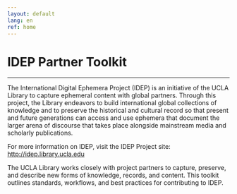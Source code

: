 ```yaml
---
layout: default
lang: en
ref: home
---
```


# IDEP Partner Toolkit

---

The International Digital Ephemera Project (IDEP) is an initiative of the UCLA Library to capture 
ephemeral content with global partners. Through this project, the Library endeavors to build international 
global collections of knowledge and to preserve the historical and cultural record so that present and 
future generations can access and use ephemera that document the larger arena of discourse that takes 
place alongside mainstream media and scholarly publications.

For more information on IDEP, visit the IDEP Project site: http://idep.library.ucla.edu

The UCLA Library works closely with project partners to capture, preserve, and describe new forms of 
knowledge, records, and content. This toolkit outlines standards, workflows, and best practices for 
contributing to IDEP.

<!-- <div class="posts">
  {% for post in paginator.posts %}
  <div class="post">
    <h1 class="post-title">
      <a href="{{ post.url }}">
        {{ post.title }}
      </a>
    </h1>

    <span class="post-date">{{ post.date | date_to_string }}</span>

    {{ post.content }}
  </div>
  {% endfor %}
</div>

<div class="pagination">
  {% if paginator.next_page %}
    <a class="pagination-item older" href="/page{{paginator.next_page}}">Older</a>
  {% else %}
    <span class="pagination-item older">Older</span>
  {% endif %}
  {% if paginator.previous_page %}
    {% if paginator.page == 2 %}
      <a class="pagination-item newer" href="/">Newer</a>
    {% else %}
      <a class="pagination-item newer" href="/page{{paginator.previous_page}}">Newer</a>
    {% endif %}
  {% else %}
    <span class="pagination-item newer">Newer</span>
  {% endif %}
</div> -->